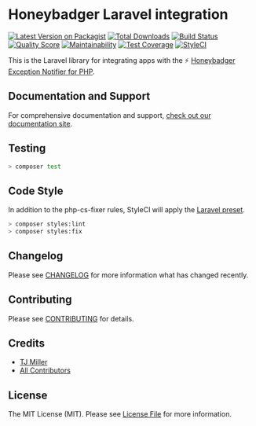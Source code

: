 # Honeybadger Laravel integration

[![Latest Version on Packagist](https://img.shields.io/packagist/v/honeybadger-io/honeybadger-laravel.svg?style=flat-square)](https://packagist.org/packages/honeybadger-io/honeybadger-laravel)
[![Total Downloads](https://img.shields.io/packagist/dt/honeybadger-io/honeybadger-laravel.svg?style=flat-square)](https://packagist.org/packages/honeybadger-io/honeybadger-laravel)
[![Build Status](https://img.shields.io/travis/honeybadger-io/honeybadger-laravel/master.svg?style=flat-square)](https://travis-ci.org/honeybadger-io/honeybadger-laravel)
[![Quality Score](https://img.shields.io/scrutinizer/g/honeybadger-io/honeybadger-laravel.svg?style=flat-square)](https://scrutinizer-ci.com/g/honeybadger-io/honeybadger-laravel)
[![Maintainability](https://api.codeclimate.com/v1/badges/8fdf4e1917297a9921d4/maintainability)](https://codeclimate.com/github/honeybadger-io/honeybadger-laravel/maintainability)
[![Test Coverage](https://api.codeclimate.com/v1/badges/8fdf4e1917297a9921d4/test_coverage)](https://codeclimate.com/github/honeybadger-io/honeybadger-laravel/test_coverage)
[![StyleCI](https://styleci.io/repos/138627377/shield)](https://github.styleci.io/repos/138627377)

This is the Laravel library for integrating apps with the :zap: [Honeybadger Exception Notifier for PHP](http://honeybadger.io).

## Documentation and Support

For comprehensive documentation and support, [check out our documentation site](https://docs.honeybadger.io/lib/php/integration/laravel.html).

## Testing
``` bash
> composer test
```

## Code Style
In addition to the php-cs-fixer rules, StyleCI will apply the [Laravel preset](https://docs.styleci.io/presets#laravel).
```bash
> composer styles:lint
> composer styles:fix
```

## Changelog
Please see [CHANGELOG](CHANGELOG.md) for more information what has changed recently.

## Contributing
Please see [CONTRIBUTING](CONTRIBUTING.md) for details.

## Credits
- [TJ Miller](https://github.com/sixlive)
- [All Contributors](../../contributors)

## License
The MIT License (MIT). Please see [License File](LICENSE.md) for more information.
